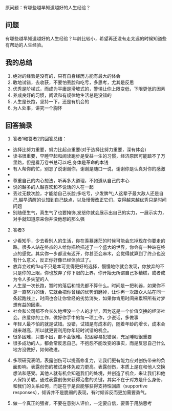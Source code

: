 原问题：有哪些越早知道越好的人生经验？

## 问题
有哪些越早知道越好的人生经验？年龄比较小，希望再还没有走太远的时候知道些有帮助的人生经验。

## 我的总结
1. 绝对的经验是没有的，只有自身经历方能有最大的体会
2. 敢地试错，去收获，不要怕丢脸和吃亏，多思考，尤其是反思
3. 优秀是阶梯式，而成为平庸是滑坡式的，警惕让你上限变低，下限更低的因素
4. 养成良好的习惯，阅读和有规律地生活总是没错的
5. 人生是长跑，坚持一下，还是有机会的
6. 为人处事，讲究一个胸怀
  

## 回答摘录
1. 答者1和答者2的回答总结：
  * 选择比努力重要，努力比起点重要(对于选择比努力重要，深有体会)
  * 读书很重要，早睡早起和阅读跑步是受益一生的习惯，经济原因可能踏不了万里路，但是看万卷书总可以吧;身体是革命的本钱
  * 有人帮你的忙，别忘了说谢谢你，谢谢是随口一说，谢谢你是认真对你的感激
  * 
  * 尊重自己的内心想法，听再多大道理，不如遵从自己的本心
  * 说的越多的人越喜欢和不说话的人在一起
  * 丢过无数次脸，才能给自己长脸;多吃亏，少发脾气;人这辈子最大敌人还是自己,越早清醒的认知到自己缺点，以及慢慢改正它们，变得越来越优秀只是时间问题
  * 别随便生气，真生气了也要掩饰,发怒你就会展示出自己的实力，一展示实力，对手就知道原来你并没他想的那么强

2. 答者3
  * 少看知乎，少去看别人的生活，你在羡慕迷茫的时候可能会忘掉现在你要走的路。很多人站在终点的人给你描绘描述了一个盛大的世界，你会有一种站在终点的感觉。其实你一步都没有迈开，你甚至会麻木，会觉得就算到了终点也没有什么意义，反正你好像已经体验过了。
  * 放弃立过的flag不只是本可变得更好的选择，慢慢地你就会发现，你放弃的不只是你的上限，你也放弃了你下限的上界，你开始无所谓自己多糟糕，或者成为令人多失望的人
  * 人生是一次长跑，暂时的落后和领先都不算什么。时间是一把利器，如果你不是一直努力的话，它就会把你曾经的优势消磨掉，让你再一次跟众人站在同一条起跑线上，时间也会让你曾经的劣势消失，如果你肯用时间来累积所有对梦想有益的因素。
  * 社会和公司都不会长久地埋没一个人的才华，因为这是一个价值交换的经济社会。热爱你的工作，做好你手中的每一项工作，少说话，多做事
  * 年轻人最不怕的就是试错。没错，试错是有成本的，随着年龄的增长，成本会越来越高，所以就更要利用你年轻时试错的机会。
  * 很多困难，只要不困，都不会很难。犯困容易犯错误，充足睡眠很重要
  * 很多成功的人，都会常反思自己，不抱怨不能改变的事实，而是反思自己什么地方没做好，如何改进。


4. 多项研究表明，表露创伤可以提高修复力，让我们更有能力应对创伤带来的负面影响。表露创伤的被试身体免疫力更高。表露创伤，本质上是在和他人交换想法和感受。其他人就有机会知道我们的处境，并创造了机会，来让我们和他人保持关联。通过表露创伤来获得治愈的关键，其实不在于对方是什么身份，和我们的关系如何，而是在于是否能够获得支持性回应（supportive responses），倾诉并不是脆弱的表现，有时倾诉反而更加需要勇气。

5. 做一个真正的强者，不要在意别人评价，一定要自信，要善于用脑思考

  